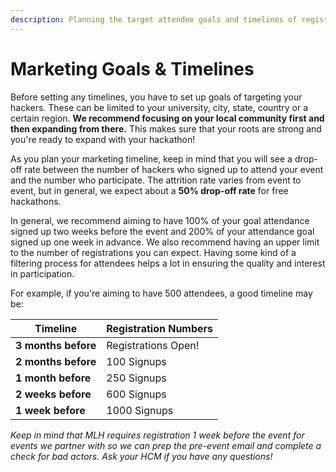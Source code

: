 ```yaml
---
description: Planning the target attendee goals and timelines of registrations
---
```


# Marketing Goals & Timelines

Before setting any timelines, you have to set up goals of targeting your hackers. These can be limited to your university, city, state, country or a certain region. **We recommend focusing on your local community first and then expanding from there.** This makes sure that your roots are strong and you're ready to expand with your hackathon!

As you plan your marketing timeline, keep in mind that you will see a drop-off rate between the number of hackers who signed up to attend your event and the number who participate. The attrition rate varies from event to event, but in general, we expect about a **50% drop-off rate** for free hackathons.

In general, we recommend aiming to have 100% of your goal attendance signed up two weeks before the event and 200% of your attendance goal signed up one week in advance. We also recommend having an upper limit to the number of registrations you can expect. Having some kind of a filtering process for attendees helps a lot in ensuring the quality and interest in participation.

For example, if you're aiming to have 500 attendees, a good timeline may be:

| Timeline            | Registration Numbers |
| ------------------- | -------------------- |
| **3 months before** | Registrations Open!  |
| **2 months before** | 100 Signups          |
| **1 month before**  | 250 Signups          |
| **2 weeks before**  | 600 Signups          |
| **1 week before**   | 1000 Signups         |

_Keep in mind that MLH requires registration 1 week before the event for events we partner with so we can prep the pre-event email and complete a check for bad actors. Ask your HCM if you have any questions!_
